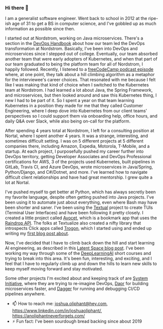 ### Hi there 👋

I am a generalist software engineer. Went back to school in 2012 at the ripe-ish age of 31 to get a BS in computer science, and I've gobbled up as much information as possible since then. 

I started out at Nordstrom, working on Java microservices. There's a section in the [DevOps Handbook](https://www.oreilly.com/library/view/the-devops-handbook/9781457191381/) about how our team led the DevOps transformation at Nordstrom. Basically, I've been into DevOps and microservices since I stepped out of college. Eventually, our team absorbed another team that were early adopters of Kubernetes, and when that part of our team graduated to being the platform team for all of Nordstrom, I happily followed. Recently, I listened to a [freeCodeCamp podcast episode](https://freecodecamp.libsyn.com/90-shawn-swyx-wang-from-dev-to-ai-founder) where, at one point, they talk about a hill climbing algorithm as a metaphor for the interviewee's career choices. That resonated with me because I felt like I was making that kind of choice when I switched to the Kubernetes team at Nordstrom. I had learned a lot about Java, the Spring Framework, and microservices, but then looked around and saw this Kubernetes thing, I new I had to be part of it. So I spent a year on that team learning Kubernetes in a position they made for me that they called Customer Engineering, where I deep dove into Kubernetes from our client teams' perspectives so I could support them via onboarding help, office hours, and daily Q&A over Slack, while also being on-call for the platform. 

After spending 4 years total at Nordstrom, I left for a consulting position at Nortal, where I spent another 4 years. It was a strange, interesting, and sometimes difficult setting. I was on 5 different projects at 5 different companies there, including Amazon, Expedia, Motorola, T-Mobile, and a startup. At each project, I purposefully pushed my career further into DevOps territory, getting Developer Associates and DevOps Professional certifications for AWS, 3 of the projects used Kubernetes, built pipelines in GitLab, Travis CI, and Azure DevOps, wrote microservices in Java/Spring, Python/Django, and C#/Dotnet, and more. I've learned how to navigate difficult client relationships and have had great mentorship. I grew quite a lot at Nortal.

I've pushed myself to get better at Python, which has always secretly been my favorite language, despite often getting pushed into Java projects. I've been using it to automate just about everything, even where Bash may have been shorter and saner. I've been using the [Textual](https://textual.textualize.io/) project to create TUIs (Terminal User Interfaces) and have been following it pretty closely. I created a little project called [Avocet](https://github.com/JoshuaOliphant/avocet), which is a bookmark app that uses the [Raindrop API](raindrop.io). The folks at Textualize also created a nifty library that introspects Click apps called [Trogon](https://github.com/Textualize/trogon), which I started using and ended up writing my [first blog post about](https://world.hey.com/joshua.oliphant/python-automations-chatgpt-prompt-with-click-and-trogon-35e39ce1).

Now, I've decided that I have to climb back down the hill and start learning AI engineering, as described in this [Latent Space blog post](https://www.latent.space/p/ai-engineer). I've been working my way through some of the [DeepLearningAI](https://learn.deeplearning.ai/login) short courses and trying to break into this area. It's been fun, interesting, and exciting, and I feel that I have to regularly climb up and down the hills to learn new skills to keep myself moving forward and stay motivated. 

Some other projects I'm excited about and keeping track of are [System Initiative](https://world.hey.com/joshua.oliphant), where they are trying to re-imagine DevOps, [Dapr](dapr.io) for building microservices faster, and [Dagger](dagger.io) for running and debugging CI/CD pipelines anywhere.

- 📫 How to reach me: joshua.oliphant@hey.com, https://www.linkedin.com/in/joshuaoliphant/, https://anoliphantneverforgets.com/
- ⚡ Fun fact: I've been sourdough bread backing since about 2019
